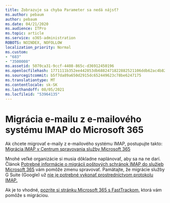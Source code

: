 ```yaml
---
title: Zobrazuje sa chyba Parameter sa nedá nájsť?
ms.author: pebaum
author: pebaum
ms.date: 04/21/2020
ms.audience: ITPro
ms.topic: article
ms.service: o365-administration
ROBOTS: NOINDEX, NOFOLLOW
localization_priority: Normal
ms.custom:
- "683"
- "3500008"
ms.assetid: 5070ca31-9ccf-4408-865c-d36912450196
ms.openlocfilehash: 1771111b352ee442853db6882471822882521106ddb62ac4b82a2791a989e732
ms.sourcegitcommit: b5f7da89a650d2915dc652449623c78be6247175
ms.translationtype: MT
ms.contentlocale: sk-SK
ms.lasthandoff: 08/05/2021
ms.locfileid: "53964135"
---
```

# <a name="migrating-email-from-imap-email-system-to-microsoft-365"></a>Migrácia e-mailu z e-mailového systému IMAP do Microsoft 365

Ak chcete migrovať e-maily z e-mailového systému IMAP, postupujte takto: [Migrácia IMAP v Centrum spravovania služby Microsoft 365](https://docs.microsoft.com/Exchange/mailbox-migration/migrating-imap-mailboxes/imap-migration-in-the-admin-center)
  
Mnohé veľké organizácie si musia dôkladne naplánovať, aby sa na ne darí. Článok [Potrebné informácie o migrácii poštových schránok IMAP do služieb Microsoft 365](https://docs.microsoft.com/Exchange/mailbox-migration/migrating-imap-mailboxes/migrating-imap-mailboxes) vám pomôže zmenu spravovať. Pamätajte, že migrácie služby G Suite (Google) už [nie je potrebné vykonať prostredníctvom protokolu IMAP.](https://docs.microsoft.com/Exchange/mailbox-migration/perform-g-suite-migration)

Ak je to vhodné, [pozrite si stránku Microsoft 365 s FastTrackom,](https://www.microsoft.com/fasttrack/microsoft-365/office-365) ktorá vám pomôže s migráciou.
  
